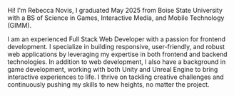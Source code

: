 Hi! I'm Rebecca Novis, I graduated May 2025 from Boise State University with a BS of Science in Games, Interactive Media, and Mobile Technology (GIMM).

I am an experienced Full Stack Web Developer with a passion for frontend development. I specialize in building responsive, user-friendly, and robust web applications by leveraging my expertise in both frontend and backend technologies. In addition to web development, I also have a background in game development, working with both Unity and Unreal Engine to bring interactive experiences to life. I thrive on tackling creative challenges and continuously pushing my skills to new heights, no matter the project.

<!--
**RebeccaNovis/RebeccaNovis** is a ✨ _special_ ✨ repository because its `README.md` (this file) appears on your GitHub profile.

Here are some ideas to get you started:

- 🔭 I’m currently working on ...
- 🌱 I’m currently learning ...
- 👯 I’m looking to collaborate on ...
- 🤔 I’m looking for help with ...
- 💬 Ask me about ...
- 📫 How to reach me: ...
- 😄 Pronouns: ...
- ⚡ Fun fact: ...
-->
